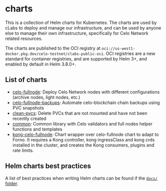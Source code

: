 # charts

This is a collection of Helm charts for Kubernetes. The charts are used by cLabs to deploy and manage our infrastructure, and can be used by anyone else to manage their own infrastructure, specifically for Celo Network related resources.

The charts are published to the OCI registry at `oci://us-west1-docker.pkg.dev/celo-testnet/clabs-public-oci`. OCI registries are a new standard for container registries, and are supported by Helm 3+, and enabled by default in Helm 3.8.0+.

## List of charts

- [celo-fullnode](./charts/celo-fullnode/README.md): Deploy Celo Network nodes with different configurations (archive nodes, light nodes, etc.)
- [celo-fullnode-backups](./charts/celo-fullnode-backups/README.md): Automate celo-blockchain chain backups using PVC snapshots
- [clean-pvcs](./charts/clean-pvcs/README.md): Delete PVCs that are not mounted and have not been recently created
- [common](./charts/common/README.md): Common library with Celo validators and full nodes helper functions and templates
- [kong-celo-fullnode](./charts/kong-celo-fullnode/README.md): Chart wrapper over celo-fullnode chart to adapt to Forno. It requires a Kong controller, kong ingressClass and kong crds installed in the cluster, and creates the Kong consumers, plugins and rate limits.

## Helm charts best practices

A list of best practices when writing Helm charts can be found if the [`docs/` folder](docs/helm-best-practices.md).
